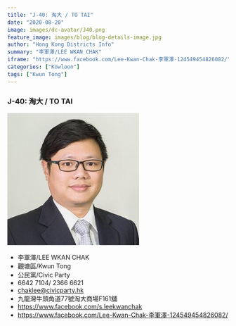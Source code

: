 ```yaml
---
title: "J-40: 淘大 / TO TAI"
date: "2020-08-20"
image: images/dc-avatar/J40.png
feature_image: images/blog/blog-details-image.jpg
author: "Hong Kong Districts Info"
summary: "李軍澤/LEE WKAN CHAK"
iframe: "https://www.facebook.com/Lee-Kwan-Chak-李軍澤-124549454826082/"
categories: ["Kowloon"]
tags: ["Kwun Tong"]
---
```


### J-40: 淘大 / TO TAI  
![](/images/dc-avatar/J40.png)  

 - 李軍澤/LEE WKAN CHAK  
 - 觀塘區/Kwun Tong  
 - 公民黨/Civic Party  
 - 6642 7104/ 2366 6621  
 - chaklee@civicparty.hk  
 - 九龍灣牛頭角道77號淘大商場F161舖  
 - https://www.facebook.com/s.leekwanchak  
 - https://www.facebook.com/Lee-Kwan-Chak-李軍澤-124549454826082/
